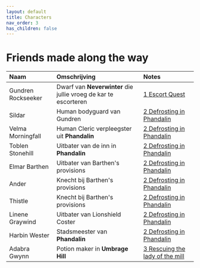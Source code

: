 ```yaml
---
layout: default
title: Characters
nav_order: 3
has_children: false
---
```


# Friends made along the way

| Naam     | Omschrijving    | Notes |
| :------------- | :------------- | :------------- |
| Gundren Rockseeker       | Dwarf van **Neverwinter** die jullie vroeg de kar te escorteren    | [1 Escort Quest](adventure-recaps/1-escort-quest.md)
| Sildar | Human bodyguard van Gundren | [2 Defrosting in Phandalin](adventure-recaps/2-defrosting-in-phandalin.md) |
| Velma Morningfall | Human Cleric verpleegster uit **Phandalin** | [2 Defrosting in Phandalin](adventure-recaps/2-defrosting-in-phandalin.md) |
| Toblen Stonehill | Uitbater van de inn in **Phandalin** | [2 Defrosting in Phandalin](adventure-recaps/2-defrosting-in-phandalin.md) |
|  Elmar Barthen    | Uitbater van Barthen's provisions     | [2 Defrosting in Phandalin](adventure-recaps/2-defrosting-in-phandalin.md) |
|  Ander    | Knecht bij Barthen's provisions     | [2 Defrosting in Phandalin](adventure-recaps/2-defrosting-in-phandalin.md) |
|  Thistle    | Knecht bij Barthen's provisions     | [2 Defrosting in Phandalin](adventure-recaps/2-defrosting-in-phandalin.md) |
|  Linene Graywind    |  Uitbater van Lionshield Coster    | [2 Defrosting in Phandalin](adventure-recaps/2-defrosting-in-phandalin.md) |
|  Harbin Wester    |  Stadsmeester van **Phandalin**    | [2 Defrosting in Phandalin](adventure-recaps/2-defrosting-in-phandalin.md) |
|  Adabra Gwynn    | Potion maker in **Umbrage Hill**    | [3 Rescuing the lady of the mill](adventure-recaps\3-rescuing-the-lady-of-the-mill.md) |
